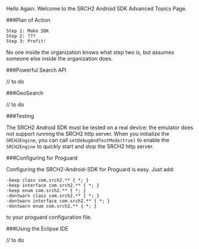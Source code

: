 ﻿Hello Again. Welcome to the SRCH2 Android SDK Advanced Topics Page.

###Plan of Action
```
Step 1: Make SDK
Step 2: ???
Step 3: Profit!
```
No one inside the organization knows what step two is, but assumes someone else inside the organization does. 

###Powerful Search API

// to do

###GeoSearch

// to do

###Testing

The SRCH2 Android SDK must be tested on a real device: the emulator does not support running the SRCH2 http server. When you initialize the `SRCH2Engine`, you can call `setDebugAndTestMode(true)` to enable the `SRCH2Engine` to quickly start and stop the SRCH2 http server. 

###Configuring for Proguard

Configuring the SRCH2-Android-SDK for Proguard is easy. Just add:

```
-keep class com.srch2.** { *; } 
-keep interface com.srch2.** { *; } 
-keep enum com.srch2.** { *; } 
-dontwarn class com.srch2.** { *; } 
-dontwarn interface com.srch2.** { *; } 
-dontwarn enum com.srch2.** { *; } 
```

to your proguard configuration file.

###Using the Eclipse IDE	
	
// to do